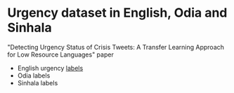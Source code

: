 # Urgency dataset in English, Odia and Sinhala
"Detecting Urgency Status of Crisis Tweets: A Transfer Learning Approach for Low Resource Languages" paper
* English urgency [labels](https://app.box.com/s/vbk04ujt2jw9z01vssxxhxozpnbeb61k)
* Odia labels
* Sinhala labels
<!--* English-Odia crosslingual embeddings
   * ProcB
   * VecMap 
* English-Sinhala crosslingual embeddings 
   * ProcB
   * VecMap
-->
